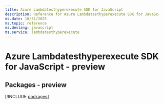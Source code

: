 ```yaml
---
title: Azure Lambdatesthyperexecute SDK for JavaScript
description: Reference for Azure Lambdatesthyperexecute SDK for JavaScript
ms.date: 10/31/2025
ms.topic: reference
ms.devlang: javascript
ms.service: lambdatesthyperexecute
---
```

# Azure Lambdatesthyperexecute SDK for JavaScript - preview
## Packages - preview
[!INCLUDE [packages](lambdatesthyperexecute-index.md)]